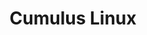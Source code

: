 ---
title: Cumulus Linux
layout: pdf
product: Cumulus Linux
version: "5.15"
type: pdf
bookhidden: true
draft: true
---